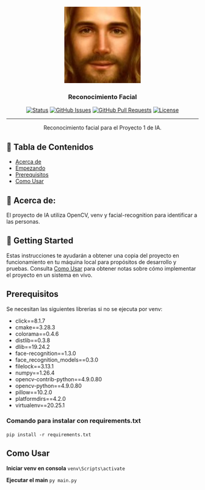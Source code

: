 <p align="center">
  <a href="" rel="noopener">
 <img width=200px height=200px src="caras/14659e76-0594-4bf3-85ee-b00f5d8481b9.jpg" alt="Project logo"></a>
</p>

<h3 align="center">Reconocimiento Facial</h3>

<div align="center">

[![Status](https://img.shields.io/badge/status-active-success.svg)]()
[![GitHub Issues](https://img.shields.io/github/issues/kylelobo/The-Documentation-Compendium.svg)](https://github.com/kylelobo/The-Documentation-Compendium/issues)
[![GitHub Pull Requests](https://img.shields.io/github/issues-pr/kylelobo/The-Documentation-Compendium.svg)](https://github.com/kylelobo/The-Documentation-Compendium/pulls)
[![License](https://img.shields.io/badge/license-MIT-blue.svg)](/LICENSE)

</div>

---

<p align="center"> Reconocimiento facial para el Proyecto 1 de IA.
    <br> 
</p>

## 📝 Tabla de Contenidos

- [Acerca de](#about)
- [Empezando](#getting_started)
- [Prerequisitos](#deployment)
- [Como Usar](#use)


## 🧐 Acerca de: <a name = "about"></a>

El proyecto de IA utiliza OpenCV, venv y facial-recognition para identificar a las personas.

## 🏁 Getting Started <a name = "getting_started"></a>

Estas instrucciones te ayudarán a obtener una copia del proyecto en funcionamiento en tu máquina local para propósitos de desarrollo y pruebas. Consulta [Como Usar](#deployment) para obtener notas sobre cómo implementar el proyecto en un sistema en vivo.

## Prerequisitos

Se necesitan las siguientes librerias si no se ejecuta por venv:

- click==8.1.7
- cmake==3.28.3
- colorama==0.4.6
- distlib==0.3.8
- dlib==19.24.2
- face-recognition==1.3.0
- face_recognition_models==0.3.0
- filelock==3.13.1
- numpy==1.26.4
- opencv-contrib-python==4.9.0.80
- opencv-python==4.9.0.80
- pillow==10.2.0
- platformdirs==4.2.0
- virtualenv==20.25.1

### Comando para instalar con requirements.txt
```pip install -r requirements.txt``` 

## Como Usar <a name = "use"></a>

**Iniciar venv en consola**
```venv\Scripts\activate``` 

**Ejecutar el main**
```py main.py``` 


